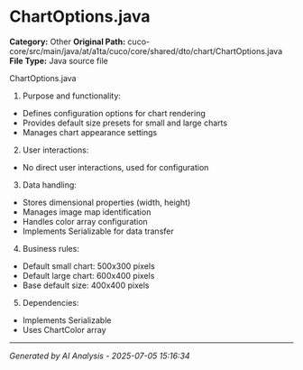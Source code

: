 # ChartOptions.java

**Category:** Other
**Original Path:** cuco-core/src/main/java/at/a1ta/cuco/core/shared/dto/chart/ChartOptions.java
**File Type:** Java source file

ChartOptions.java

1. Purpose and functionality:
- Defines configuration options for chart rendering
- Provides default size presets for small and large charts
- Manages chart appearance settings

2. User interactions:
- No direct user interactions, used for configuration

3. Data handling:
- Stores dimensional properties (width, height)
- Manages image map identification
- Handles color array configuration
- Implements Serializable for data transfer

4. Business rules:
- Default small chart: 500x300 pixels
- Default large chart: 600x400 pixels
- Base default size: 400x400 pixels

5. Dependencies:
- Implements Serializable
- Uses ChartColor array

---
*Generated by AI Analysis - 2025-07-05 15:16:34*
